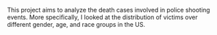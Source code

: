 This project aims to analyze the death cases involved in police shooting events. More specifically, I looked at the distribution of victims over different gender, age, and race groups in the US.
